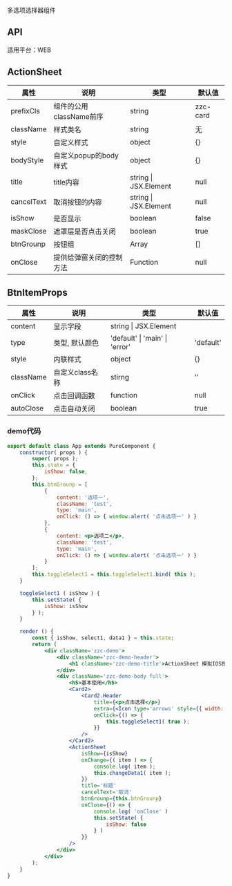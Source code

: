 多选项选择器组件

## API

适用平台：WEB

## ActionSheet

| 属性       | 说明                                  | 类型                                         | 默认值   |
| ---------- | ------------------------------------- | -------------------------------------------- | -------- |
| prefixCls  | 组件的公用className前序               | string                                       | zzc-card |
| className  | 样式类名                              | string                                       | 无       |
| style      | 自定义样式                            | object                                       | {}       |
| bodyStyle  | 自定义popup的body样式                 | object                                       | {}       |
| title      | title内容                             | string                        \| JSX.Element | null     |
| cancelText | 取消按钮的内容                        | string                        \| JSX.Element | null     |
| isShow     | 是否显示                              | boolean                                      | false    |
| maskClose  | 遮罩层是否点击关闭                    | boolean                                      | true     |
| btnGrounp  | 按钮组                                | Array<BtnItemProps>                          | []       |
| onClose    | 提供给弹窗关闭的控制方法 | Function                                     | null     |

## BtnItemProps
| 属性      | 说明            | 类型                           | 默认值    |
| --------- | --------------- | ------------------------------ | --------- |
| content   | 显示字段        | string \| JSX.Element          |           |
| type      | 类型, 默认颜色  | 'default' \| 'main' \| 'error' | 'default' |
| style     | 内联样式        | object                         | {}        |
| className | 自定义class名称 | stirng                         | ''        |
| onClick   | 点击回调函数    | function                       | null      |
| autoClose | 点击自动关闭    | boolean                        | true      |

### demo代码

```jsx
export default class App extends PureComponent {
    constructor( props ) {
        super( props );
        this.state = {
            isShow: false,
        };
        this.btnGrounp = [
            {
                content: '选项一',
                className: 'test',
                type: 'main',
                onClick: () => { window.alert( '点击选项一' ) }
            },
            {
                content: <p>选项二</p>,
                className: 'test',
                type: 'main',
                onClick: () => { window.alert( '点击选项一' ) }
            }
        ];
        this.toggleSelect1 = this.toggleSelect1.bind( this );
    }

    toggleSelect1 ( isShow ) {
        this.setState( {
            isShow: isShow
        } );
    }

    render () {
        const { isShow, select1, data1 } = this.state;
        return (
            <div className='zzc-demo'>
                <div className='zzc-demo-header'>
                    <h1 className='zzc-demo-title'>ActionSheet 模拟IOS按钮动作条</h1>
                </div>
                <div className='zzc-demo-body full'>
                    <h5>基本使用</h5>
                    <Card2>
                        <Card2.Header
                            title={<p>点击选择</p>}
                            extra={<Icon type='arrows' style={{ width: '20px', height: '30px' }} />}
                            onClick={() => {
                                this.toggleSelect1( true );
                            }}
                        />
                    </Card2>
                    <ActionSheet
                        isShow={isShow}
                        onChange={( item ) => {
                            console.log( item );
                            this.changeData1( item );
                        }}
                        title='标题'
                        cancelText='取消'
                        btnGrounp={this.btnGrounp}
                        onClose={() => {
                            console.log( 'onClose' )
                            this.setState( {
                                isShow: false
                            } )
                        }}
                    />
                </div>
            </div>
        );
    }
}
```


